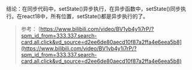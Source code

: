 结论：在同步代码中，setState()异步执行，在异步函数中，setState()同步执行。在react18中，所有位置，setState()都是异步执行的了。
> 参考：
> [https://www.bilibili.com/video/BV1yb4y1i7rP/?spm_id_from=333.337.search-card.all.click&vd_source=d2ee6de80aecd10f87a2ffa4e6eea5b8](https://www.bilibili.com/video/BV1yb4y1i7rP/?spm_id_from=333.337.search-card.all.click&vd_source=d2ee6de80aecd10f87a2ffa4e6eea5b8)
> 

